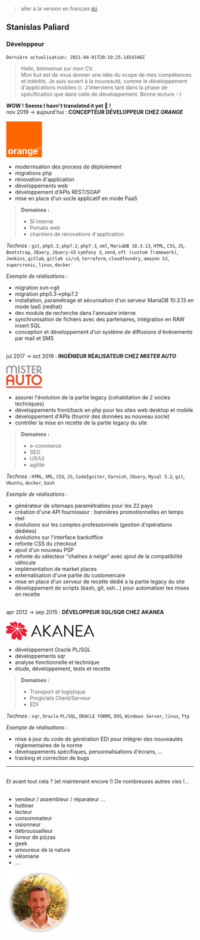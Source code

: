 > aller à la version en français [ici](/ "version française").
## Stanislas Paliard
### Développeur

    Dernière actualisation: 2021-04-01T20:19:25.1454346Z

> Hello, bienvenue sur mon CV.  
> Mon but est de vous donner une idée du scope de mes compétences et intérêts.
> Je suis ouvert à la nouveauté, comme le développement d'applications mobiles 🙄.
> J'interviens tant dans la phase de spécification que dans celle de développement.
> Bonne lecture :-)

**WOW ! Seems I havn't translated it yet 🤭 !**
&nbsp;  
nov 2019 -> aujourd'hui : **CONCEPTEUR DÉVELOPPEUR CHEZ _ORANGE_**  
&nbsp;  
![logo orange](/239px-Orange_logo.svg.png "Orange, société française de télécommunications")

* modernisation des process de déploiement
* migrations php
* rénovation d'application
* développements web
* développement d'APIs REST/SOAP
* mise en place d'un socle applicatif en mode PaaS

>**Domaines :**
>* SI interne
>* Portails web
>* chantiers de rénovations d'application

_Technos :_ `git`, `php5.3`, `php7.2`, `php7.3`, `xml`, `MariaDB 10.3.13`, `HTML`, `CSS`, `JS`, `Bootstrap`, `JQuery`, `JQuery-UI`
  `symfony 3`, `zend`, `oft (custom framework)`, `Jenkins`, `gitlab`, `gitlab ci/cd`, `terraform`, `cloudfoundry`, `amazon S3`, `supercronic`, `linux`, `docker`

_Exemple de réalisations :_
* migration svn->git
* migration php5.3->php7.2
* installation, paramétrage et sécurisation d'un serveur MariaDB 10.3.13 en mode IaaS (redhat)  
* dev module de recherche dans l'annuaire interne
* synchronisation de fichiers avec des partenaires, intégration en RAW insert SQL
* conception et développement d'un système de diffusions d'évènements par mail et SMS

&nbsp;  
jul 2017 -> oct 2019 : **INGÉNIEUR RÉALISATEUR CHEZ _MISTER AUTO_**  
&nbsp;  
![logo mister-auto](/mister-auto.png "Mister Auto, entreprise française de commerce électronique spécialisée dans la vente de pièces détachées automobiles")
* assurer l'évolution de la partie legacy (cohabitation de 2 socles techniques)
* développements front/back en php pour les sites web desktop et mobile
* développement d'APIs (fournir des données au nouveau socle)
* contrôler la mise en recette de la partie legacy du site

>**Domaines :**
>* e-commerce
>* SEO
>* UX/UI
>* agilité

_Technos :_ `HTML`, `XML`, `CSS`, `JS`, `CodeIgniter`, `Varnish`, `JQuery`, `Mysql 5.2`, `git`, `Ubuntu`, `docker`, `bash`

_Exemple de réalisations :_
* générateur de sitemaps paramétrables pour les 22 pays
* création d'une API fournisseur : bannières promotionnelles en temps réel
* évolutions sur les comptes professionnels (gestion d'opérations dédiées)
* évolutions sur l'interface backoffice
* refonte CSS du checkout
* ajout d'un nouveau PSP
* refonte du sélecteur "chaînes à neige" avec ajout de la compatibilité véhicule
* implémentation de market places
* externalisation d'une partie du customercare
* mise en place d'un serveur de recette dédié à la partie legacy du site
* développement de scripts (bash, git, ssh...) pour automatiser les mises en recette

&nbsp;  
apr 2012 -> sep 2015 : **DÉVELOPPEUR SQL/SQR CHEZ AKANEA**  
&nbsp;  
![logo akanea](/akanea.png "Editeur de logiciels spécialisés pour la supply-chain")
* développement Oracle PL/SQL
* développements sqr
* analyse fonctionnelle et technique
* étude, développement, tests et recette

>**Domaines :**
>* Transport et logistique
>* Progiciels Client/Serveur
>* EDI

_Technos_ : `sqr`, `Oracle` `PL/SQL`, `ORACLE FORMS`, `DOS`, `Windows Server`, `linux`, `ftp`

_Exemple de réalisations :_
* mise à jour du code de génération EDI pour intégrer des nouveautés réglementaires de la norme
* développements spécifiques, personnalisations d'écrans, ...
* tracking et correction de bugs

***
&nbsp;  
Et avant tout cela ? (et maintenant encore !) De nombreuses autres vies !...  
&nbsp;
* vendeur / assembleur / réparateur ...
* hotliner
* lecteur
* consommateur
* visionneur
* débroussailleur
* livreur de pizzas
* geek
* amoureux de la nature
* vélomane
* ...

![portrait Stan](/stan.png "moi")  

